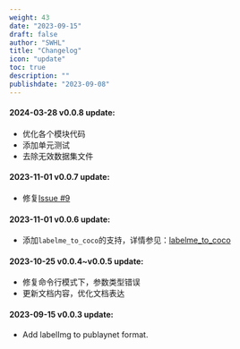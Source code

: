 ```yaml
---
weight: 43
date: "2023-09-15"
draft: false
author: "SWHL"
title: "Changelog"
icon: "update"
toc: true
description: ""
publishdate: "2023-09-08"
---
```


#### 2024-03-28 v0.0.8 update:
- 优化各个模块代码
- 添加单元测试
- 去除无效数据集文件

#### 2023-11-01 v0.0.7 update:
- 修复[Issue #9](https://github.com/RapidAI/LabelConvert/issues/9)

#### 2023-11-01 v0.0.6 update:
- 添加`labelme_to_coco`的支持，详情参见：[labelme_to_coco](./SupportConversions/labelme_to_coco.md)

#### 2023-10-25 v0.0.4~v0.0.5 update:
- 修复命令行模式下，参数类型错误
- 更新文档内容，优化文档表达

#### 2023-09-15 v0.0.3 update:
- Add labelImg to publaynet format.